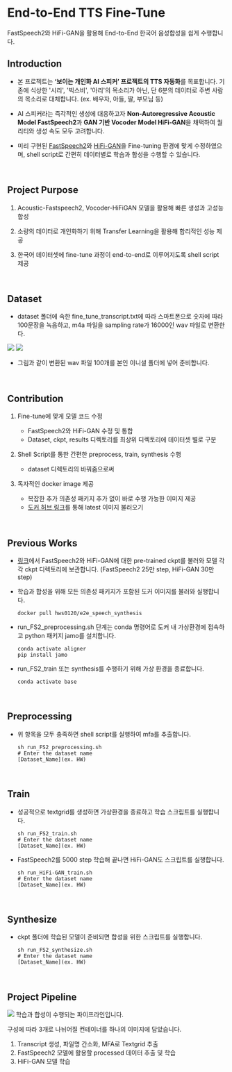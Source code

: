 # End-to-End TTS Fine-Tune

FastSpeech2와 HiFi-GAN을 활용해 End-to-End 한국어 음성합성을 쉽게 수행합니다.



## Introduction

- 본 프로젝트는 **‘보이는 개인화 AI 스피커’ 프로젝트의 TTS 자동화**를 목표합니다. 기존에 식상한 '시리', '빅스비', '아리'의 목소리가 아닌, 단 6분의 데이터로 주변 사람의 목소리로 대체합니다. (ex. 배우자, 아들, 딸, 부모님 등)

- AI 스피커라는 즉각적인 생성에 대응하고자 **Non-Autoregressive Acoustic Model FastSpeech2**과 **GAN 기반 Vocoder Model HiFi-GAN**을 채택하여 퀄리티와 생성 속도 모두 고려합니다.
- 미리 구현된 [FastSpeech2](https://github.com/hwRG/FastSpeech2-Pytorch-Korean-Multi-Speaker)와 [HiFi-GAN](https://github.com/hwRG/HiFi-GAN-Pytorch)을 Fine-tuning 환경에 맞게 수정하였으며, shell script로 간편히 데이터별로 학습과 합성을 수행할 수 있습니다.

<br>

## Project Purpose

1. Acoustic-Fastspeech2, Vocoder-HiFiGAN 모델을 활용해 빠른 생성과 고성능 합성

2. 소량의 데이터로 개인화하기 위해 Transfer Learning을 활용해 합리적인 성능 제공  
3. 한국어 데이터셋에 fine-tune 과정이 end-to-end로 이루어지도록 shell script 제공

<br>

## Dataset

- dataset 폴더에 속한 fine_tune_transcript.txt에 따라 스마트폰으로 숫자에 따라 100문장을 녹음하고, m4a 파일을 sampling rate가 16000인 wav 파일로 변환한다.  

![](https://velog.velcdn.com/images/hws0120/post/ffa4b385-9a4c-49a4-a01b-3ccb45e52a90/image.png) ![](https://velog.velcdn.com/images/hws0120/post/7efaba35-5558-469a-8c65-65dbe696d195/image.png)
- 그림과 같이 변환된 wav 파일 100개를 본인 이니셜 폴더에 넣어 준비합니다.

<br>

## Contribution
1. Fine-tune에 맞게 모델 코드 수정

   + FastSpeech2와 HiFi-GAN 수정 및 통합
   + Dataset, ckpt, results 디렉토리를 최상위 디렉토리에 데이터셋 별로 구분
2. Shell Script를 통한 간편한 preprocess, train, synthesis 수행 
   - dataset 디렉토리의 바꿔줌으로써 
3. 독자적인 docker image 제공
   - 복잡한 추가 의존성 패키지 추가 없이 바로 수행 가능한 이미지 제공 
   - [도커 허브 링크](https://hub.docker.com/r/hws0120/e2e_speech_synthesis)를 통해 latest 이미지 불러오기

<br>



## Previous Works
- [링크]()에서 FastSpeech2와 HiFi-GAN에 대한 pre-trained ckpt를 불러와 모델 각각 ckpt 디렉토리에 보관합니다. (FastSpeech2 25만 step, HiFi-GAN 30만 step) 

- 학습과 합성을 위해 모든 의존성 패키지가 포함된 도커 이미지를 불러와 실행합니다.

  ```
  docker pull hws0120/e2e_speech_synthesis 
  ```

- run_FS2_preprocessing.sh 단계는 conda 명령어로 도커 내 가상환경에 접속하고 python 패키지 jamo를 설치합니다.

  ```
  conda activate aligner
  pip install jamo
  ```

- run_FS2_train 또는 synthesis를 수행하기 위해 가상 환경을 종료합니다.

  ```
  conda activate base
  ```

<br>

## Preprocessing

- 위 항목을 모두 충족하면 shell script를 실행하여 mfa를 추출합니다.

  ```
  sh run_FS2_preprocessing.sh
  # Enter the dataset name
  [Dataset_Name](ex. HW)
  ```

  <br>

## Train

- 성공적으로 textgrid를 생성하면 가상환경을 종료하고 학습 스크립트를 실행합니다.  

  ```
  sh run_FS2_train.sh
  # Enter the dataset name
  [Dataset_Name](ex. HW)
  ```

- FastSpeech2를 5000 step 학습해 끝나면 HiFi-GAN도 스크립트를 실행합니다.  

  ```
  sh run_HiFi-GAN_train.sh
  # Enter the dataset name
  [Dataset_Name](ex. HW)
  ```

  <br>

## Synthesize

- ckpt 폴더에 학습된 모델이 준비되면 합성을 위한 스크립트를 실행합니다.

  ```
  sh run_FS2_synthesize.sh
  # Enter the dataset name
  [Dataset_Name](ex. HW)
  ```

<br>

## Project Pipeline
![](https://velog.velcdn.com/images/hws0120/post/b2693c9a-cc22-4e02-8c54-ab46276e212d/image.png)
학습과 합성이 수행되는 파이프라인입니다.<br>

구성에 따라 3개로 나뉘어질 컨테이너를 하나의 이미지에 담았습니다. 

1. Transcript 생성, 파일명 간소화, MFA로 Textgrid 추출 
2. FastSpeech2 모델에 활용할 processed 데이터 추출 및 학습 
3. HiFi-GAN 모델 학습